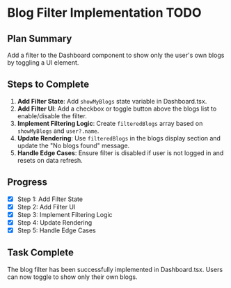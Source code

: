 # Blog Filter Implementation TODO

## Plan Summary
Add a filter to the Dashboard component to show only the user's own blogs by toggling a UI element.

## Steps to Complete
1. **Add Filter State**: Add `showMyBlogs` state variable in Dashboard.tsx.
2. **Add Filter UI**: Add a checkbox or toggle button above the blogs list to enable/disable the filter.
3. **Implement Filtering Logic**: Create `filteredBlogs` array based on `showMyBlogs` and `user?.name`.
4. **Update Rendering**: Use `filteredBlogs` in the blogs display section and update the "No blogs found" message.
5. **Handle Edge Cases**: Ensure filter is disabled if user is not logged in and resets on data refresh.

## Progress
- [x] Step 1: Add Filter State
- [x] Step 2: Add Filter UI
- [x] Step 3: Implement Filtering Logic
- [x] Step 4: Update Rendering
- [x] Step 5: Handle Edge Cases

## Task Complete
The blog filter has been successfully implemented in Dashboard.tsx. Users can now toggle to show only their own blogs.
